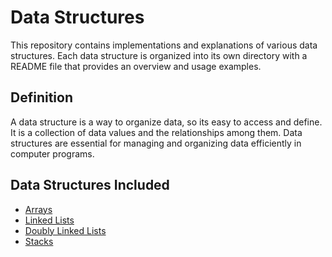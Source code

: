 # Data Structures

This repository contains implementations and explanations of various data structures. Each data structure is organized into its own directory with a README file that provides an overview and usage examples.

## Definition
A data structure is a way to organize data, so its easy to access and define. It is a collection of data values and the relationships among them. Data structures are essential for managing and organizing data efficiently in computer programs.

## Data Structures Included

- [Arrays](./Arrays/README.md)
- [Linked Lists](./LinkedLists/README.md)
- [Doubly Linked Lists](./DoublyLinkedLists/README.md)
- [Stacks](./Stacks/README.md)
